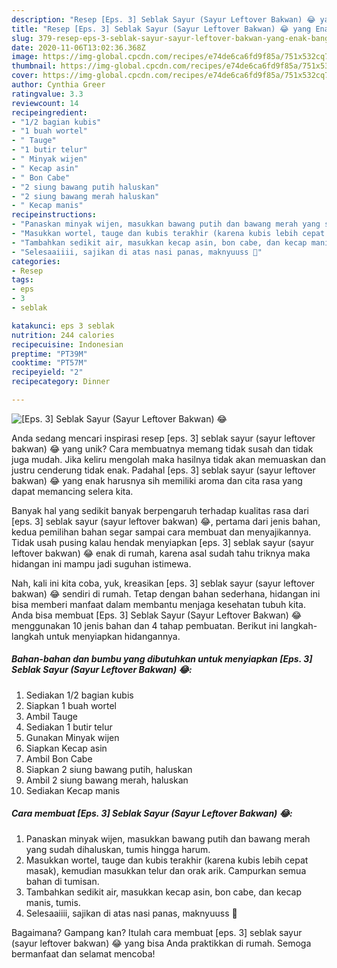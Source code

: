 ```yaml
---
description: "Resep [Eps. 3] Seblak Sayur (Sayur Leftover Bakwan) 😂 yang Enak Banget"
title: "Resep [Eps. 3] Seblak Sayur (Sayur Leftover Bakwan) 😂 yang Enak Banget"
slug: 379-resep-eps-3-seblak-sayur-sayur-leftover-bakwan-yang-enak-banget
date: 2020-11-06T13:02:36.368Z
image: https://img-global.cpcdn.com/recipes/e74de6ca6fd9f85a/751x532cq70/eps-3-seblak-sayur-sayur-leftover-bakwan-😂-foto-resep-utama.jpg
thumbnail: https://img-global.cpcdn.com/recipes/e74de6ca6fd9f85a/751x532cq70/eps-3-seblak-sayur-sayur-leftover-bakwan-😂-foto-resep-utama.jpg
cover: https://img-global.cpcdn.com/recipes/e74de6ca6fd9f85a/751x532cq70/eps-3-seblak-sayur-sayur-leftover-bakwan-😂-foto-resep-utama.jpg
author: Cynthia Greer
ratingvalue: 3.3
reviewcount: 14
recipeingredient:
- "1/2 bagian kubis"
- "1 buah wortel"
- " Tauge"
- "1 butir telur"
- " Minyak wijen"
- " Kecap asin"
- " Bon Cabe"
- "2 siung bawang putih haluskan"
- "2 siung bawang merah haluskan"
- " Kecap manis"
recipeinstructions:
- "Panaskan minyak wijen, masukkan bawang putih dan bawang merah yang sudah dihaluskan, tumis hingga harum."
- "Masukkan wortel, tauge dan kubis terakhir (karena kubis lebih cepat masak), kemudian masukkan telur dan orak arik. Campurkan semua bahan di tumisan."
- "Tambahkan sedikit air, masukkan kecap asin, bon cabe, dan kecap manis, tumis."
- "Selesaaiiii, sajikan di atas nasi panas, maknyuuss 🐥"
categories:
- Resep
tags:
- eps
- 3
- seblak

katakunci: eps 3 seblak 
nutrition: 244 calories
recipecuisine: Indonesian
preptime: "PT39M"
cooktime: "PT57M"
recipeyield: "2"
recipecategory: Dinner

---
```



![[Eps. 3] Seblak Sayur (Sayur Leftover Bakwan) 😂](https://img-global.cpcdn.com/recipes/e74de6ca6fd9f85a/751x532cq70/eps-3-seblak-sayur-sayur-leftover-bakwan-😂-foto-resep-utama.jpg)

Anda sedang mencari inspirasi resep [eps. 3] seblak sayur (sayur leftover bakwan) 😂 yang unik? Cara membuatnya memang tidak susah dan tidak juga mudah. Jika keliru mengolah maka hasilnya tidak akan memuaskan dan justru cenderung tidak enak. Padahal [eps. 3] seblak sayur (sayur leftover bakwan) 😂 yang enak harusnya sih memiliki aroma dan cita rasa yang dapat memancing selera kita.



Banyak hal yang sedikit banyak berpengaruh terhadap kualitas rasa dari [eps. 3] seblak sayur (sayur leftover bakwan) 😂, pertama dari jenis bahan, kedua pemilihan bahan segar sampai cara membuat dan menyajikannya. Tidak usah pusing kalau hendak menyiapkan [eps. 3] seblak sayur (sayur leftover bakwan) 😂 enak di rumah, karena asal sudah tahu triknya maka hidangan ini mampu jadi suguhan istimewa.


Nah, kali ini kita coba, yuk, kreasikan [eps. 3] seblak sayur (sayur leftover bakwan) 😂 sendiri di rumah. Tetap dengan bahan sederhana, hidangan ini bisa memberi manfaat dalam membantu menjaga kesehatan tubuh kita. Anda bisa membuat [Eps. 3] Seblak Sayur (Sayur Leftover Bakwan) 😂 menggunakan 10 jenis bahan dan 4 tahap pembuatan. Berikut ini langkah-langkah untuk menyiapkan hidangannya.

<!--inarticleads1-->

##### Bahan-bahan dan bumbu yang dibutuhkan untuk menyiapkan [Eps. 3] Seblak Sayur (Sayur Leftover Bakwan) 😂:

1. Sediakan 1/2 bagian kubis
1. Siapkan 1 buah wortel
1. Ambil  Tauge
1. Sediakan 1 butir telur
1. Gunakan  Minyak wijen
1. Siapkan  Kecap asin
1. Ambil  Bon Cabe
1. Siapkan 2 siung bawang putih, haluskan
1. Ambil 2 siung bawang merah, haluskan
1. Sediakan  Kecap manis




<!--inarticleads2-->

##### Cara membuat [Eps. 3] Seblak Sayur (Sayur Leftover Bakwan) 😂:

1. Panaskan minyak wijen, masukkan bawang putih dan bawang merah yang sudah dihaluskan, tumis hingga harum.
1. Masukkan wortel, tauge dan kubis terakhir (karena kubis lebih cepat masak), kemudian masukkan telur dan orak arik. Campurkan semua bahan di tumisan.
1. Tambahkan sedikit air, masukkan kecap asin, bon cabe, dan kecap manis, tumis.
1. Selesaaiiii, sajikan di atas nasi panas, maknyuuss 🐥




Bagaimana? Gampang kan? Itulah cara membuat [eps. 3] seblak sayur (sayur leftover bakwan) 😂 yang bisa Anda praktikkan di rumah. Semoga bermanfaat dan selamat mencoba!
